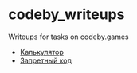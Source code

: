 # codeby_writeups
Writeups for tasks on codeby.games
- [Калькулятор](https://github.com/frechezz/codeby_writeups/blob/main/calc_web_writeup.md)
- [Запретный код]([https://github.com/frechezz/codeby_writeups/blob/main/calc_web_writeup.md](https://github.com/frechezz/codeby_writeups/blob/main/%D0%92%D1%80%D0%B0%D0%B8%CC%86%D1%82-%D0%B0%D0%BF%20%D0%B7%D0%B0%D0%B4%D0%B0%D0%BD%D0%B8%D1%8F%20%D0%97%D0%B0%D0%BF%D1%80%D0%B5%D1%82%D0%BD%D1%8B%D0%B8%CC%86%20%D0%BA%D0%BE%D0%B4.md)https://github.com/frechezz/codeby_writeups/blob/main/%D0%92%D1%80%D0%B0%D0%B8%CC%86%D1%82-%D0%B0%D0%BF%20%D0%B7%D0%B0%D0%B4%D0%B0%D0%BD%D0%B8%D1%8F%20%D0%97%D0%B0%D0%BF%D1%80%D0%B5%D1%82%D0%BD%D1%8B%D0%B8%CC%86%20%D0%BA%D0%BE%D0%B4.md)
